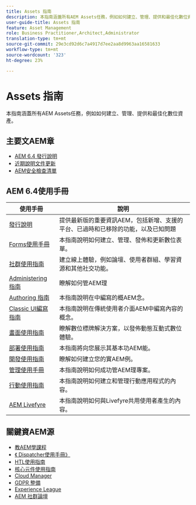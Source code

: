 ```yaml
---
title: Assets 指南
description: 本指南涵蓋所有AEM Assets任務，例如如何建立、管理、提供和最佳化數位資產。
user-guide-title: Assets 指南
feature: Asset Management
role: Business Practitioner,Architect,Administrator
translation-type: tm+mt
source-git-commit: 29e3cd92d6c7a4917d7ee2aa8d9963aa16581633
workflow-type: tm+mt
source-wordcount: '323'
ht-degree: 23%

---
```



# Assets 指南

本指南涵蓋所有AEM Assets任務，例如如何建立、管理、提供和最佳化數位資產。

## 主要文AEM章

* [AEM 6.4 發行說明](/help/release-notes/home.md)
* [ 近期說明文件更新](https://experienceleague.adobe.com/docs/experience-manager-release-information/aem-release-updates/doc-updates/documentation-updates.html)
* [AEM安全檢查清單](/help/sites-administering/security-checklist.md)

## AEM 6.4使用手冊

| 使用手冊 | 說明 |
|--- |---|
| [發行說明](/help/release-notes/home.md) | 提供最新版的重要資訊AEM，包括新增、支援的平台、已過時和已移除的功能，以及已知問題 |
| [Forms使用手冊](/help/forms/home.md) | 本指南說明如何建立、管理、發佈和更新數位表單。 |
| [社群使用指南](/help/communities/home.md) | 建立線上體驗，例如論壇、使用者群組、學習資源和其他社交功能。 |
| [Administering 指南](/help/sites-administering/home.md) | 瞭解如何管AEM理 |
| [Authoring 指南](/help/sites-authoring/home.md) | 本指南說明在中編寫的概AEM念。 |
| [Classic UI編寫指南](/help/sites-classic-ui-authoring/home.md) | 本指南說明在傳統使用者介面AEM中編寫內容的概念。 |
| [畫面使用指南](https://experienceleague.adobe.com/docs/experience-manager-screens/user-guide/aem-screens-introduction.html) | 瞭解數位標牌解決方案，以發佈動態互動式數位體驗。 |
| [部署使用指南](/help/sites-deploying/home.md) | 本指南將向您展示其基本功AEM能。 |
| [開發使用指南](/help/sites-developing/home.md) | 瞭解如何建立您的實AEM例。 |
| [管理使用手冊](/help/managing/home.md) | 本指南說明如何成功管AEM理專案。 |
| [行動使用指南](/help/mobile/home.md) | 本指南說明如何建立和管理行動應用程式的內容。 |
| [AEM Livefyre](https://experienceleague.adobe.com/docs/livefyre/using/home.html) | 本指南說明如何與Livefyre共用使用者產生的內容。 |

## 關鍵資AEM源

* [教AEM學課程](https://experienceleague.adobe.com/docs/experience-manager-tutorials.html)
* [《 Dispatcher使用手冊》](https://experienceleague.adobe.com/docs/experience-manager-dispatcher/using/dispatcher.html?lang=zh-Hant)
* [HTL使用指南](https://experienceleague.adobe.com/docs/experience-manager-htl/using/overview.html?lang=zh-Hant)
* [核心元件使用指南](https://experienceleague.adobe.com/docs/experience-manager-core-components/using/introduction.html?lang=zh-Hant)
* [Cloud Manager](https://experienceleague.adobe.com/docs/experience-manager-cloud-manager/using/introduction-to-cloud-manager.html?lang=zh-Hant)
* [GDPR 整備](/help/managing/data-protection-and-privacy.md)
* [Experience League](https://experienceleague.adobe.com/?promoid=K42KVXHD&amp;mv=other#recommended/solutions/experience-manager)
* [AEM 社群論壇](https://experienceleaguecommunities.adobe.com/t5/adobe-experience-manager/ct-p/adobe-experience-manager-community)

